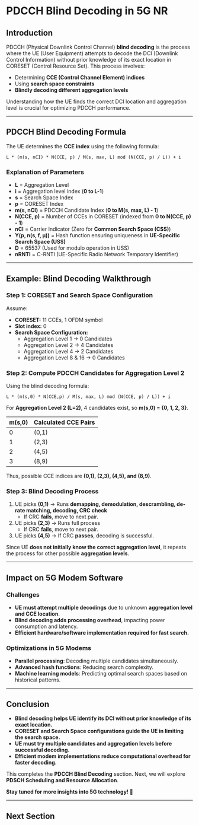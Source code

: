 # **PDCCH Blind Decoding in 5G NR**

## **Introduction**
PDCCH (Physical Downlink Control Channel) **blind decoding** is the process where the UE (User Equipment) attempts to decode the DCI (Downlink Control Information) without prior knowledge of its exact location in CORESET (Control Resource Set). This process involves:
- Determining **CCE (Control Channel Element) indices**
- Using **search space constraints**
- **Blindly decoding different aggregation levels**

Understanding how the UE finds the correct DCI location and aggregation level is crucial for optimizing PDCCH performance.

---

## **PDCCH Blind Decoding Formula**
The UE determines the **CCE index** using the following formula:

```
L * (m(s, nCI) * N(CCE, p) / M(s, max, L) mod (N(CCE, p) / L)) + i
```

### **Explanation of Parameters**
- **L** = Aggregation Level
- **i** = Aggregation level index (**0 to L-1**)
- **s** = Search Space Index
- **p** = CORESET Index
- **m(s, nCI)** = PDCCH Candidate Index (**0 to M(s, max, L) - 1**)
- **N(CCE, p)** = Number of CCEs in CORESET (indexed from **0 to N(CCE, p) - 1**)
- **nCI** = Carrier Indicator (Zero for **Common Search Space (CSS)**)
- **Y(p, n(s, f, μ))** = Hash function ensuring uniqueness in **UE-Specific Search Space (USS)**
- **D** = 65537 (Used for modulo operation in USS)
- **nRNTI** = C-RNTI (UE-Specific Radio Network Temporary Identifier)

---

## **Example: Blind Decoding Walkthrough**

### **Step 1: CORESET and Search Space Configuration**
Assume:
- **CORESET:** 11 CCEs, 1 OFDM symbol
- **Slot index:** 0
- **Search Space Configuration:**
  - Aggregation Level 1 → 0 Candidates
  - Aggregation Level 2 → 4 Candidates
  - Aggregation Level 4 → 2 Candidates
  - Aggregation Level 8 & 16 → 0 Candidates

### **Step 2: Compute PDCCH Candidates for Aggregation Level 2**
Using the blind decoding formula:

```
L * (m(s,0) * N(CCE,p) / M(s, max, L) mod (N(CCE, p) / L)) + i
```

For **Aggregation Level 2 (L=2)**, 4 candidates exist, so **m(s,0) = {0, 1, 2, 3}**.

| **m(s,0)** | **Calculated CCE Pairs** |
|------------|----------------------|
| 0          | (0,1)                |
| 1          | (2,3)                |
| 2          | (4,5)                |
| 3          | (8,9)                |

Thus, possible CCE indices are **(0,1), (2,3), (4,5), and (8,9)**.

### **Step 3: Blind Decoding Process**
1. UE picks **(0,1)** → Runs **demapping, demodulation, descrambling, de-rate matching, decoding, CRC check**
   - If CRC **fails**, move to next pair.
2. UE picks **(2,3)** → Runs full process
   - If CRC **fails**, move to next pair.
3. UE picks **(4,5)** → If CRC **passes**, decoding is successful.

Since UE **does not initially know the correct aggregation level**, it repeats the process for other possible **aggregation levels**.

---

## **Impact on 5G Modem Software**
### **Challenges**
- **UE must attempt multiple decodings** due to unknown **aggregation level and CCE location**.
- **Blind decoding adds processing overhead**, impacting power consumption and latency.
- **Efficient hardware/software implementation required for fast search.**

### **Optimizations in 5G Modems**
- **Parallel processing**: Decoding multiple candidates simultaneously.
- **Advanced hash functions**: Reducing search complexity.
- **Machine learning models**: Predicting optimal search spaces based on historical patterns.

---

## **Conclusion**
- **Blind decoding helps UE identify its DCI without prior knowledge of its exact location.**
- **CORESET and Search Space configurations guide the UE in limiting the search space.**
- **UE must try multiple candidates and aggregation levels before successful decoding.**
- **Efficient modem implementations reduce computational overhead for faster decoding.**

This completes the **PDCCH Blind Decoding** section. Next, we will explore **PDSCH Scheduling and Resource Allocation**.

**Stay tuned for more insights into 5G technology! 🚀**

---
## Next Section
### 
